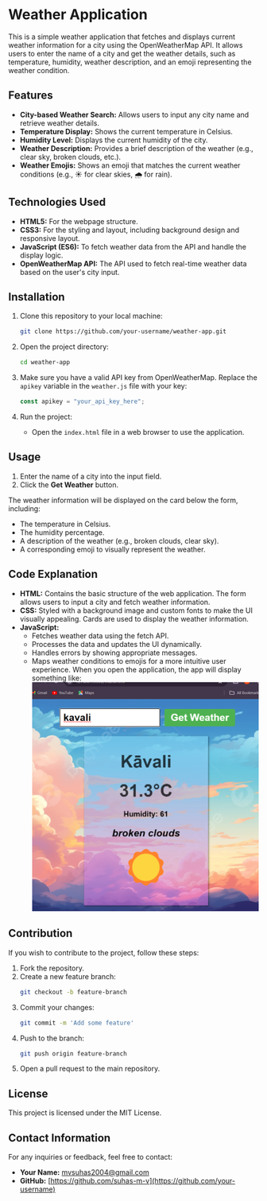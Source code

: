 # Weather Application

This is a simple weather application that fetches and displays current weather information for a city using the OpenWeatherMap API. It allows users to enter the name of a city and get the weather details, such as temperature, humidity, weather description, and an emoji representing the weather condition.

## Features

- **City-based Weather Search:** Allows users to input any city name and retrieve weather details.
- **Temperature Display:** Shows the current temperature in Celsius.
- **Humidity Level:** Displays the current humidity of the city.
- **Weather Description:** Provides a brief description of the weather (e.g., clear sky, broken clouds, etc.).
- **Weather Emojis:** Shows an emoji that matches the current weather conditions (e.g., ☀️ for clear skies, 🌧️ for rain).

## Technologies Used

- **HTML5:** For the webpage structure.
- **CSS3:** For the styling and layout, including background design and responsive layout.
- **JavaScript (ES6):** To fetch weather data from the API and handle the display logic.
- **OpenWeatherMap API:** The API used to fetch real-time weather data based on the user's city input.

## Installation

1. Clone this repository to your local machine:
    ```bash
    git clone https://github.com/your-username/weather-app.git
    ```

2. Open the project directory:
    ```bash
    cd weather-app
    ```

3. Make sure you have a valid API key from OpenWeatherMap. Replace the `apikey` variable in the `weather.js` file with your key:
    ```javascript
    const apikey = "your_api_key_here";
    ```

4. Run the project:
   - Open the `index.html` file in a web browser to use the application.

## Usage

1. Enter the name of a city into the input field.
2. Click the **Get Weather** button.

The weather information will be displayed on the card below the form, including:
- The temperature in Celsius.
- The humidity percentage.
- A description of the weather (e.g., broken clouds, clear sky).
- A corresponding emoji to visually represent the weather.

## Code Explanation

- **HTML:** Contains the basic structure of the web application. The form allows users to input a city and fetch weather information.
- **CSS:** Styled with a background image and custom fonts to make the UI visually appealing. Cards are used to display the weather information.
- **JavaScript:**
    - Fetches weather data using the fetch API.
    - Processes the data and updates the UI dynamically.
    - Handles errors by showing appropriate messages.
    - Maps weather conditions to emojis for a more intuitive user experience.
When you open the application, the app will display something like:
![Weather-App Example](https://github.com/suhas-m-v/Weather-Application/blob/6420fc9baf7af7504919d489e438cda9164628e5/Screenshot%202024-10-08%20140456.png)

## Contribution

If you wish to contribute to the project, follow these steps:

1. Fork the repository.
2. Create a new feature branch:
    ```bash
    git checkout -b feature-branch
    ```
3. Commit your changes:
    ```bash
    git commit -m 'Add some feature'
    ```
4. Push to the branch:
    ```bash
    git push origin feature-branch
    ```
5. Open a pull request to the main repository.

## License

This project is licensed under the MIT License.

## Contact Information

For any inquiries or feedback, feel free to contact:

- **Your Name:** [mvsuhas2004@gmail.com](mailto:YourEmail@example.com)  
- **GitHub:** [https://github.com/suhas-m-v](https://github.com/your-username)


